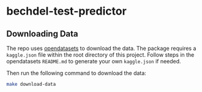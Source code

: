# bechdel-test-predictor


## Downloading Data
The repo uses [opendatasets](https://github.com/JovianHQ/opendatasets/tree/master) to download the data. The package requires a `kaggle.json` file within the root directory of this project. Follow steps in the opendatasets `README.md` to generate your own `kaggle.json` if needed.

Then run the following command to download the data:
```sh
make download-data
```
